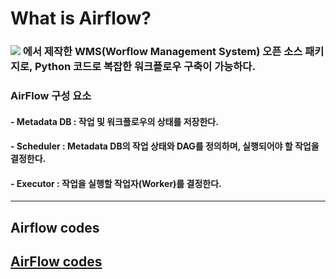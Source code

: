 # What is Airflow?

### <img src="https://img.shields.io/badge/Airbnb-FF5A5F?style=flat&logo=airbnb&logoColor=white" /> 에서 제작한 **WMS**(Worflow Management System) 오픈 소스 패키지로, Python 코드로 복잡한 워크플로우 구축이 가능하다. 
### AirFlow 구성 요소
#### - Metadata DB : 작업 및 워크플로우의 상태를 저장한다.
#### - Scheduler : Metadata DB의 작업 상태와 DAG를 정의하며, 실행되어야 할 작업을 결정한다.
#### - Executor : 작업을 실행할 작업자(Worker)를 결정한다.

---
## Airflow codes
## [AirFlow codes](https://github.com/CharmStrange/CoLab_data/blob/main/ipynbs/D.E./AirFlow.ipynb)
